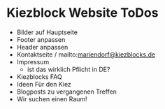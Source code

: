 # Kiezblock Website ToDos
- Bilder auf Hauptseite
- Footer anpassen
- Header anpassen
- Kontaktseite / mailto:mariendorf@kiezblocks.de
- Impressum
  - ist das wirklich Pflicht in DE?
- Kiezblocks FAQ
- Ideen Für den Kiez
- Blogposts zu vergangenen Treffen
- Wir suchen einen Raum!
